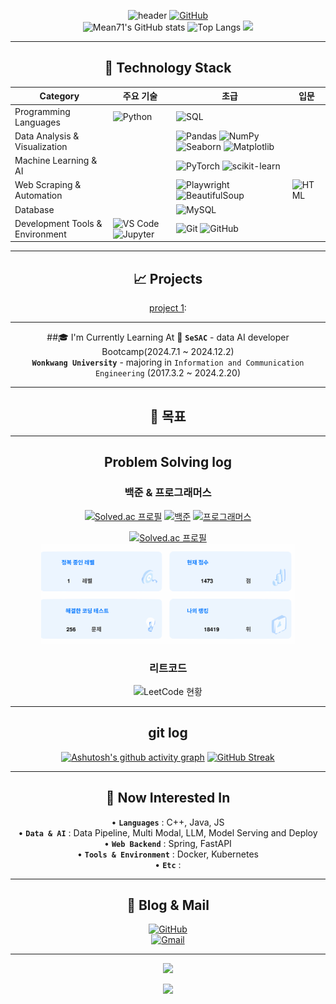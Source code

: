 <div align="center">

  ![header](https://capsule-render.vercel.app/api?type=waving&height=200&text=Mingi%20Park&fontAlign=70&fontAlignY=40&color=gradient&animation=twinkling)
[![GitHub](https://img.shields.io/badge/GitHub-Pages-black?style=flat&logo=github&logoColor=white)](https://mean71.github.io)<br>
![Mean71's GitHub stats](https://github-readme-stats.vercel.app/api?username=Mean71&theme=merko&show_icons=true)
![Top Langs](https://github-readme-stats.vercel.app/api/top-langs/?username=Mean71&layout=compact)
![](https://github-profile-summary-cards.vercel.app/api/cards/profile-details?username=mean71&theme=default)

---

## 🔧 Technology Stack
| Category | 주요 기술 | 초급 | 입문 |
|----------|-----------|------|------|
| Programming Languages | ![Python](https://img.shields.io/badge/Python-3776AB?style=flat&logo=python&logoColor=white) | ![SQL](https://img.shields.io/badge/SQL-4479A1?style=flat&logo=mysql&logoColor=white) | |
| Data Analysis & Visualization || ![Pandas](https://img.shields.io/badge/Pandas-150458?style=flat&logo=pandas&logoColor=white) ![NumPy](https://img.shields.io/badge/NumPy-013243?style=flat&logo=numpy&logoColor=white) ![Seaborn](https://img.shields.io/badge/Seaborn-3776AB?style=flat&logo=python&logoColor=white) ![Matplotlib](https://img.shields.io/badge/Matplotlib-11557c?style=flat) | |
| Machine Learning & AI | | ![PyTorch](https://img.shields.io/badge/PyTorch-EE4C2C?style=flat&logo=pytorch&logoColor=white) ![scikit-learn](https://img.shields.io/badge/scikit--learn-F7931E?style=flat&logo=scikit-learn&logoColor=white) | |
| Web Scraping & Automation | | ![Playwright](https://img.shields.io/badge/Playwright-45ba4b?style=flat&logo=playwright&logoColor=white) ![BeautifulSoup](https://img.shields.io/badge/BeautifulSoup-4B8BBE?style=flat) | ![HTML](https://img.shields.io/badge/HTML-E34F26?style=flat&logo=html5&logoColor=white) |
| Database | | ![MySQL](https://img.shields.io/badge/MySQL-4479A1?style=flat&logo=mysql&logoColor=white) | |
| Development Tools & Environment | ![VS Code](https://img.shields.io/badge/VS%20Code-007ACC?style=flat&logo=visual-studio-code&logoColor=white) ![Jupyter](https://img.shields.io/badge/Jupyter-F37626?style=flat&logo=jupyter&logoColor=white) | ![Git](https://img.shields.io/badge/Git-F05032?style=flat&logo=git&logoColor=white) ![GitHub](https://img.shields.io/badge/GitHub-181717?style=flat&logo=github&logoColor=white) | |

---

## 📈 Projects
[project 1](link): 

---

##🎓 I'm Currently Learning At 💼
**```SeSAC```** - data AI developer Bootcamp(2024.7.1 ~ 2024.12.2)<br>
**```Wonkwang University```** - majoring in ```Information and Communication Engineering``` (2017.3.2 ~ 2024.2.20)<br>

---

## 🎯 목표

---

## Problem Solving log

### 백준 & 프로그래머스
[![Solved.ac 프로필](http://mazassumnida.wtf/api/mini/generate_badge?boj=mean)](https://solved.ac/profile/mean)
[![백준](https://img.shields.io/badge/백준-레포지토리-blue?style=flat&logo=github)](https://github.com/mean71/codingtest/tree/main/%EB%B0%B1%EC%A4%80) 
[![프로그래머스](https://img.shields.io/badge/프로그래머스-레포지토리-orange?style=flat&logo=github)](https://github.com/mean71/codingtest/tree/main/%ED%94%84%EB%A1%9C%EA%B7%B8%EB%9E%98%EB%A8%B8%EC%8A%A4)
<p align="center">
  <a href="https://solved.ac/mean"><img src="http://mazassumnida.wtf/api/v2/generate_badge?boj=mean" alt="Solved.ac 프로필" height="160px" /></a>
  <img src="https://raw.githubusercontent.com/mean71/Programmers_Badge_Generator/main/result/result.svg" alt="Programmers Badge" height="160px" />
</p>

### 리트코드
<p align="center">
  <img src="https://leetcard.jacoblin.cool/mean71?theme=wtf&font=milonga&ext=heatmap" alt="LeetCode 현황" height="200px" />
</p>

---

## git log
[![Ashutosh's github activity graph](https://github-readme-activity-graph.vercel.app/graph?username=mean71&theme=gotham)](https://github.com/ashutosh00710/github-readme-activity-graph)
[![GitHub Streak](https://streak-stats.demolab.com?user=mean71&theme=ocean-gradient&hide_border=%EA%B1%B0%EC%A7%93&locale=ko&date_format=%5BY.%5Dn.j&card_width=500&card_height=200)](https://git.io/streak-stats)

---

## 🔭 Now Interested In
• **```Languages```** : C++, Java, JS<br>
• **```Data & AI```** : Data Pipeline, Multi Modal, LLM, Model Serving and Deploy<br>
• **```Web Backend```** : Spring, FastAPI<br>
• **```Tools & Environment```** :  Docker, Kubernetes<br>
• **```Etc```** : <br>


---

## 💬 Blog & Mail
[![GitHub](https://img.shields.io/badge/GitHub-Pages-black?style=flat&logo=github&logoColor=white)](https://mean71.github.io)<br>
[![Gmail](https://img.shields.io/badge/Gmail-DB4437?style=flat&logo=gmail&logoColor=white)](mailto:losleepotatool@gmail.com)<br>

---
<a href="https://hits.seeyoufarm.com"><img src="https://hits.seeyoufarm.com/api/count/incr/badge.svg?url=https%3A%2F%2Fgithub.com%2F평균71&count_bg=%2355C600&title_bg=%23000000&icon=github.svg&icon_color=%23FFFFFF&title=새로고침&edge_flat=false"/></a>

![](./profile-3d-contrib/profile-night-rainbow.svg)

